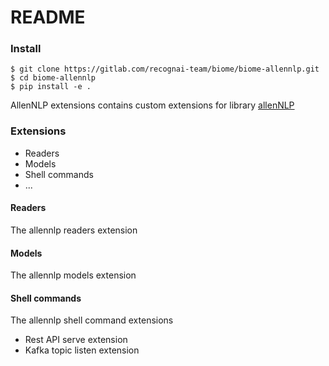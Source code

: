 # README #

### Install

```
$ git clone https://gitlab.com/recognai-team/biome/biome-allennlp.git
$ cd biome-allennlp
$ pip install -e .
```

AllenNLP extensions contains custom extensions for library [allenNLP](http://allennlp.org/)

### Extensions

* Readers
* Models
* Shell commands
* ...

#### Readers

The allennlp readers extension

#### Models

The allennlp models extension

#### Shell commands

The allennlp shell command extensions

* Rest API serve extension
* Kafka topic listen extension

